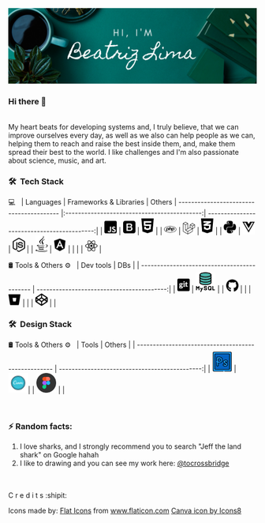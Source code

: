 <img src="img/banner.png" />

### Hi there 👋
<br/>
My heart beats for developing systems and, I truly believe, that we can improve ourselves every day, as well as we also can help people as we can, helping them to reach and raise the best inside them, and, make them spread their best to the world.
I like challenges and I'm also passionate about science, music, and art.

<h3> 🛠 &nbsp;Tech Stack</h3>

💻 &nbsp;
| Languages                                | Frameworks & Libraries                      | Others
| ---------------------------------------- |:-------------------------------------------:| ------------------------------------------:|
| <img src="/svg/js.svg" width="25" />     | <img src="/svg/bootstrap.svg" width="25" /> | <img src="/svg/html5.svg" width="25" />    |
| <img src="/svg/php.svg" width="25" />    | <img src="/svg/laravel.svg" width="25" />   | <img src="/svg/css3.svg" width="25" />     |
| <img src="/svg/python.svg" width="25" /> | <img src="/svg/vuejs.svg" width="25" />     | <img src="/svg/node-js.svg" width="25" />  |
| <img src="/svg/java.svg" width="25" />   | <img src="/svg/angular.svg" width="25" />   |                                            |
|                                          | <img src="/svg/react.svg" width="25" />     | 

🛢 Tools & Others ⚙️ &nbsp;
| Dev tools                                   | DBs                                       |
| ------------------------------------------- | -----------------------------------------:|
| <img src="/svg/git.svg" width="25" />       | <img src="/icons/mysql.png" width="40" /> |
| <img src="/svg/github.svg" width="25" />    |                                           |
| <img src="/svg/bitbucket.svg" width="25" /> |                                           |
| <img src="/svg/codepen.svg" width="25" />   |                                           |

<h3> 🛠 &nbsp;Design Stack</h3>

🛢 Tools & Others ⚙️ &nbsp;
| Tools                                               | Others                                        |
| --------------------------------------------------- | ---------------------------------------------:|
| <img src="/icons/adobe-photoshop.png" width="40" /> | <img src="/icons/canva_icon.png" width="40" />|
| <img src="/icons/figma.png" width="40" />           |                                               |

<br/>


### ⚡ Random facts:
1. I love sharks, and I strongly recommend you to search "Jeff the land shark" on Google hahah
2. I like to drawing and you can see my work here: <a href="http://instagram.com/tocrossbridge" target="_blank">@tocrossbridge</a>


<br/><br/>
C r e d i t s :shipit:

Icons made by:
<a href="https://www.flaticon.com/authors/flat-icons" title="Flat Icons">Flat Icons</a> from <a href="https://www.flaticon.com/" title="Flaticon"> www.flaticon.com</a>
<a href="https://icons8.com/icon/nBeuei22ZvUb/canva">Canva icon by Icons8</a>